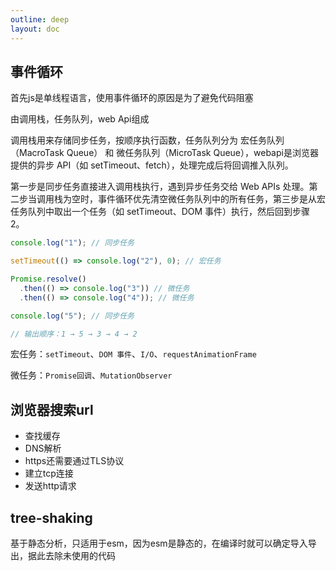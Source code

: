 ```yaml
---
outline: deep
layout: doc
---
```

## 事件循环
首先js是单线程语言，使用事件循环的原因是为了避免代码阻塞

由调用栈，任务队列，web Api组成

调用栈用来存储同步任务，按顺序执行函数，任务队列分为 宏任务队列（MacroTask Queue） 和 微任务队列（MicroTask Queue），webapi是浏览器提供的异步 API（如 setTimeout、fetch），处理完成后将回调推入队列。

第一步是同步任务直接进入调用栈执行，遇到异步任务交给 Web APIs 处理。第二步当调用栈为空时，事件循环优先清空微任务队列中的所有任务，第三步是从宏任务队列中取出一个任务（如 setTimeout、DOM 事件）执行，然后回到步骤 2。
```js
console.log("1"); // 同步任务

setTimeout(() => console.log("2"), 0); // 宏任务

Promise.resolve()
  .then(() => console.log("3")) // 微任务
  .then(() => console.log("4")); // 微任务

console.log("5"); // 同步任务

// 输出顺序：1 → 5 → 3 → 4 → 2
```
宏任务：`setTimeout`、`DOM 事件`、`I/O`、`requestAnimationFrame`

微任务：`Promise回调`、`MutationObserver`

## 浏览器搜索url
* 查找缓存
* DNS解析
* https还需要通过TLS协议
* 建立tcp连接
* 发送http请求

## tree-shaking
基于静态分析，只适用于esm，因为esm是静态的，在编译时就可以确定导入导出，据此去除未使用的代码